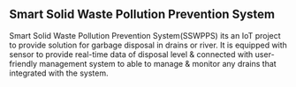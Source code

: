 ## Smart Solid Waste Pollution Prevention System

Smart Solid Waste Pollution Prevention System(SSWPPS) its an IoT project to provide solution for garbage disposal in drains or river. It is equipped with sensor to provide real-time data of disposal level & connected with user-friendly management system to able to manage & monitor any drains that integrated with the system.
